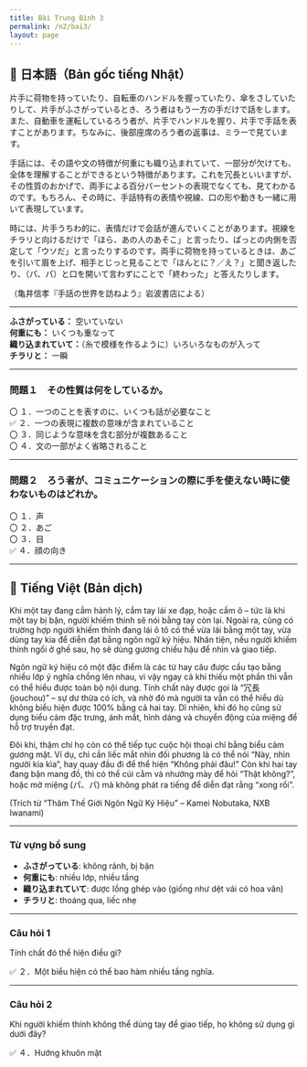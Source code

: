 ```yaml
---
title: Bài Trung Bình 3
permalink: /n2/bai3/
layout: page
---
```


## 📖 日本語（Bản gốc tiếng Nhật）

片手に荷物を持っていたり、自転車のハンドルを握っていたり、傘をさしていたりして、片手がふさがっているとき、ろう者はもう一方の手だけで話をします。また、自動車を運転しているろう者が、片手でハンドルを握り、片手で手話を表すことがあります。ちなみに、後部座席のろう者の返事は、ミラーで見ています。

手話には、その語や文の特徴が何重にも織り込まれていて、一部分が欠けても、全体を理解することができるという特徴があります。これを冗長といいますが、その性質のおかげで、両手による百分パーセントの表現でなくても、見てわかるのです。もちろん、その時に、手話特有の表情や視線、口の形や動きも一緒に用いて表現しています。

時には、片手うちわ的に、表情だけで会話が進んでいくことがあります。視線をチラリと向けるだけで「ほら、あの人のあそこ」と言ったり、ぱっとの内側を否定して「ウソだ」と言ったりするのです。両手に荷物を持っているときは、あごを引いて眉を上げ、相手とじっと見ることで「ほんとに？／え？」と聞き返したり、（パ、パ）と口を開いて言わずにことで「終わった」と答えたりします。

（亀井信孝『手話の世界を訪ねよう』岩波書店による）

---

**ふさがっている：** 空いていない  
**何重にも：** いくつも重なって  
**織り込まれていて：**（糸で模様を作るように）いろいろなものが入って  
**チラリと：** 一瞬  

---

### 問題１　その性質は何をしているか。

〇 １．一つのことを表すのに、いくつも話が必要なこと  
✅ ２．一つの表現に複数の意味が含まれていること  
〇 ３．同じような意味を含む部分が複数あること  
〇 ４．文の一部がよく省略されること  

---

### 問題２　ろう者が、コミュニケーションの際に手を使えない時に使わないものはどれか。

〇 １．声  
〇 ２．あご  
〇 ３．目  
✅ ４．顔の向き  

---

## 📘 Tiếng Việt (Bản dịch)

Khi một tay đang cầm hành lý, cầm tay lái xe đạp, hoặc cầm ô – tức là khi một tay bị bận, người khiếm thính sẽ nói bằng tay còn lại. Ngoài ra, cũng có trường hợp người khiếm thính đang lái ô tô có thể vừa lái bằng một tay, vừa dùng tay kia để diễn đạt bằng ngôn ngữ ký hiệu. Nhân tiện, nếu người khiếm thính ngồi ở ghế sau, họ sẽ dùng gương chiếu hậu để nhìn và giao tiếp.

Ngôn ngữ ký hiệu có một đặc điểm là các từ hay câu được cấu tạo bằng nhiều lớp ý nghĩa chồng lên nhau, vì vậy ngay cả khi thiếu một phần thì vẫn có thể hiểu được toàn bộ nội dung. Tính chất này được gọi là “冗長 (jouchou)” – sự dư thừa có ích, và nhờ đó mà người ta vẫn có thể hiểu dù không biểu hiện được 100% bằng cả hai tay. Dĩ nhiên, khi đó họ cũng sử dụng biểu cảm đặc trưng, ánh mắt, hình dáng và chuyển động của miệng để hỗ trợ truyền đạt.

Đôi khi, thậm chí họ còn có thể tiếp tục cuộc hội thoại chỉ bằng biểu cảm gương mặt. Ví dụ, chỉ cần liếc mắt nhìn đối phương là có thể nói “Này, nhìn người kia kìa”, hay quay đầu đi để thể hiện “Không phải đâu!” Còn khi hai tay đang bận mang đồ, thì có thể cúi cằm và nhướng mày để hỏi “Thật không?”, hoặc mở miệng (パ、パ) mà không phát ra tiếng để diễn đạt rằng “xong rồi”.

(Trích từ “Thăm Thế Giới Ngôn Ngữ Ký Hiệu” – Kamei Nobutaka, NXB Iwanami)

---

### Từ vựng bổ sung

- **ふさがっている**: không rảnh, bị bận  
- **何重にも**: nhiều lớp, nhiều tầng  
- **織り込まれていて**: được lồng ghép vào (giống như dệt vải có hoa văn)  
- **チラリと**: thoáng qua, liếc nhẹ

---

### Câu hỏi 1  
Tính chất đó thể hiện điều gì?

✅ ２．Một biểu hiện có thể bao hàm nhiều tầng nghĩa.

---

### Câu hỏi 2  
Khi người khiếm thính không thể dùng tay để giao tiếp, họ không sử dụng gì dưới đây?

✅ ４．Hướng khuôn mặt  
